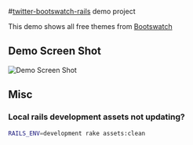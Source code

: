 #[twitter-bootswatch-rails](https://github.com/scottvrosenthal/twitter-bootswatch-rails) demo project

This demo shows all free themes from [Bootswatch](http://bootswatch.com/)

## Demo Screen Shot ##

![Demo Screen Shot](https://github.com/scottvrosenthal/twitter-bootswatch-rails-demo/raw/master/demo.png)

## Misc

### Local rails development assets not updating?

```sh
RAILS_ENV=development rake assets:clean
```
